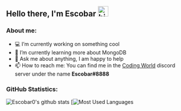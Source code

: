 ## Hello there, I'm Escobar <img src="https://user-images.githubusercontent.com/1303154/88677602-1635ba80-d120-11ea-84d8-d263ba5fc3c0.gif" width="28px" alt="hi">

### **About me:**

- 💻 I’m currently working on something cool
- 🌱 I’m currently learning more about MongoDB
- 💬 Ask me about anything, I am happy to help
- 📫 How to reach me: You can find me in the [Coding World](https://discord.gg/guuFu2R) discord server under the name **Escobar#8888**



### **GitHub Statistics:**

![Escobar0's github stats](https://github-readme-stats.vercel.app/api?username=Escobar0&include_all_commits=true&count_private=true&show_icons=true&hide_border=true&bg_color=0d1117&title_color=58a6ff&text_color=8b949e&icon_color=8b949e) [![Most Used Languages](https://github-readme-stats.vercel.app/api/top-langs/?username=Escobar0&layout=compact&hide_border=true&bg_color=0d1117&title_color=58a6ff&text_color=8b949e&icon_color=8b949e)
